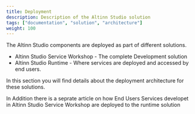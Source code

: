 ```yaml
---
title: Deployment
description: Description of the Altinn Studio solution
tags: ["documentation", "solution", "architecture"]
weight: 100
---
```



The Altinn Studio components are deployed as part of different solutions. 

* Altinn Studio Service Workshop - The complete Development solution
* Altinn Studio Runtime - Where services are deployed and accessed by end users. 

In this section you will find details about the deployment architecture for these solutions. 

In Addition there is a seprate article on how End Users Services developet in Altinn Studio Service Workshop
are deployed to the runtime solution




